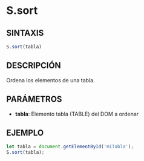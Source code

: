 # S.sort

## SINTAXIS
```javascript
S.sort(tabla)
```

## DESCRIPCIÓN
Ordena los elementos de una tabla.

## PARÁMETROS
- **tabla**: Elemento tabla (TABLE) del DOM a ordenar

## EJEMPLO
```javascript
let tabla = document.getElementById('miTabla');
S.sort(tabla);
```